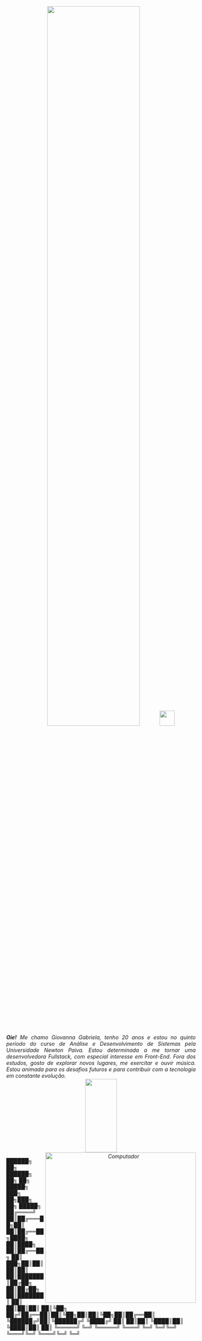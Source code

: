 <div align="center">
<img src="https://readme-typing-svg.demolab.com?font=Fira+Code&pause=1000&color=F784DA&random=false&width=435&lines=Oie!+Sou+a+Giovanna+ッ; Seja+bem-vindo+ao+meu+GitHub!" width="70%" /><img src="https://raw.githubusercontent.com/innng/innng/master/assets/kyubey.gif" height="40" />
<br>
  <div align="justify">
<i><b>Oie!</b> Me chamo Giovanna Gabriela, tenho 20 anos e estou no quinto período do curso de Análise e Desenvolvimento de Sistemas pela Universidade Newton Paiva. Estou determinada a me tornar uma desenvolvedora Fullstack, com especial interesse em Front-End. Fora dos estudos, gosto de explorar novos lugares, me exercitar e ouvir música. Estou animada para os desafios futuros e para contribuir com a tecnologia em constante evolução. <br />
</div>
  <img width="41%" height="195px" src="https://github-readme-stats.vercel.app/api/top-langs/?username=giovanna252gabriela&layout=compact&hide_border=true&title_color=FCBAFF&text_color=c9d1d9&bg_color=0d1117" /> 
  <img src="https://raw.githubusercontent.com/MicaelliMedeiros/micaellimedeiros/master/image/computer-illustration.png" min-width="400px" max-width="400px" width="400px" align="right" alt="Computador">

  <br>

</div>

 ██████╗ ██╗ ██████╗ ██╗   ██╗ █████╗ ███╗   ██╗███╗   ██╗ █████╗ 
██╔════╝ ██║██╔═══██╗██║   ██║██╔══██╗████╗  ██║████╗  ██║██╔══██╗
██║  ███╗██║██║   ██║██║   ██║███████║██╔██╗ ██║██╔██╗ ██║███████║
██║   ██║██║██║   ██║╚██╗ ██╔╝██╔══██║██║╚██╗██║██║╚██╗██║██╔══██║
╚██████╔╝██║╚██████╔╝ ╚████╔╝ ██║  ██║██║ ╚████║██║ ╚████║██║  ██║
 ╚═════╝ ╚═╝ ╚═════╝   ╚═══╝  ╚═╝  ╚═╝╚═╝  ╚═══╝╚═╝  ╚═══╝╚═╝  ╚═╝

</div>

<br><br>


